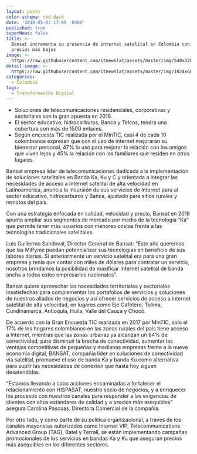 ```yaml
---
layout: posts
color-schema: red-dark
date: '2018-05-03 17:09 -0400'
published: true
superNews: false
title: >-
  Bansat incrementa su presencia de internet satelital en Colombia con 90%
  precios más bajos
image: >-
  https://raw.githubusercontent.com/itnewslat/assets/master/img/540x320/Satelite-p.jpg
detail-image: >-
  https://raw.githubusercontent.com/itnewslat/assets/master/img/1024x680/Satelite-g.jpg
categories:
  - Colombia
tags:
  - Transformación Digital
---
```

- Soluciones de telecomunicaciones residenciales, corporativas y sectoriales son la gran apuesta en 2018.
- El sector educativo, hidrocarburos, Banca y Telcos, tendrá una cobertura con más de 1500 enlaces.
- Según encuesta TIC realizada por el MinTIC, casi 4 de cada 10 colombianos expresan que con el uso de internet mejorarán su bienestar personal, 47% lo usó para mejorar la relación con los amigos que viven lejos y 45% la relación con los familiares que residen en otros lugares.

Bansat empresa líder de telecomunicaciones dedicada a la implementación de soluciones satelitales en Banda Ka, Ku y C y orientada a integrar las necesidades de acceso a internet satelital de alta velocidad en Latinoamérica, anuncia la incursión de sus servicios de Internet para al sector educativo, hidrocarburos y Banca, ajustado para sitios rurales y remotos del país.

Con una estrategia enfocada en calidad, velocidad y precio, Bansat en 2018 apunta ampliar sus segmentos de mercado por medio de la tecnología “Ka” que permite tener más usuarios con menores costos frente a las tecnologías tradicionales satelitales.

Luis Guillermo Sandoval, Director General de Bansat: “Este año queremos que las MiPyme puedan potencializar sus tecnologías en beneficio de sus labores diarias. Si anteriormente un servicio satelital era para una gran empresa y tenía que contar con miles de dólares para contratar un servicio, nosotros brindamos la posibilidad de masificar Internet satelital de banda ancha a todos estos empresarios nacionales”.

Bansat quiere aprovechar las necesidades territoriales y sectoriales insatisfechas para complementar los portafolios de servicios y soluciones de nuestros aliados de negocios y así ofrecer servicios de acceso a internet satelital de alta velocidad, en lugares como Eje Cafetero, Tolima, Cundinamarca, Antioquía, Huila, Valle del Cauca y Chocó.

De acuerdo con la Gran Encuesta TIC realizada en 2017 por MinTIC, solo el 17% de los hogares colombianos en las zonas rurales del país tiene acceso a Internet, mientras que las zonas urbanas ya alcanzan un 64% de conectividad; para disminuir la brecha de conectividad, aumentar las ventajas competitivas de pequeñas y medianas empresas frente a la nueva economía digital, BANSAT, compañía líder en soluciones de conectividad vía satelital, promueve el uso de banda Ka y banda Ku como alternativa para suplir las necesidades de conexión que hasta hoy siguen desatendidas.

“Estamos llevando a cabo acciones encaminadas a fortalecer el relacionamiento con HISPASAT, nuestro socio de negocios, y a enriquecer los procesos con nuestros canales para responder a las exigencias de clientes con altos estándares de calidad y a precios más asequibles” asegura Carolina Pascuas, Directora Comercial de la compañía.

Por otro lado, y como parte de su política organizacional, a través de los canales mayoristas autorizados como Internet VIP, Telecommunications Advanced Group (TAG), Batel y Terrall, se están implementando campañas promocionales de los servicios en bandas Ka y Ku que aseguran precios más asequibles en los diferentes sectores.
